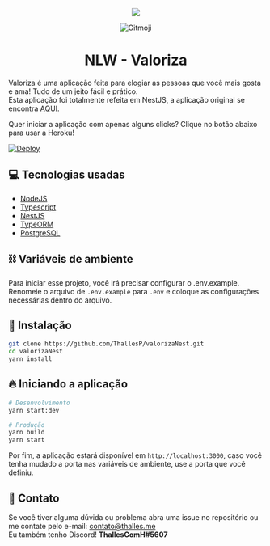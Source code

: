 <p align="center" >
<img src="https://i.imgur.com/SbhNaFr.png" />
</p>
<p align="center">
<img src="https://img.shields.io/badge/gitmoji-%20😜%20😍-FFDD67.svg?style=flat-square" alt="Gitmoji">
</p>
<h1 align="center">NLW - Valoriza</h1>

Valoriza é uma aplicação feita para elogiar as pessoas que você mais gosta e ama! Tudo de um jeito fácil e prático.  
Esta aplicação foi totalmente refeita em NestJS, a aplicação original se encontra [AQUI](https://github.com/ThallesP/Valoriza).

Quer iniciar a aplicação com apenas alguns clicks? Clique no botão abaixo para usar a Heroku!

<a href="https://heroku.com/deploy">
  <img src="https://www.herokucdn.com/deploy/button.svg" alt="Deploy">
</a>

## 💻 Tecnologias usadas

- [NodeJS](https://nodejs.org)
- [Typescript](https://www.typescriptlang.org/)
- [NestJS](https://nestjs.com/)
- [TypeORM](https://typeorm.io/)
- [PostgreSQL](https://www.postgresql.org/)

## ⛓️ Variáveis de ambiente

Para iniciar esse projeto, você irá precisar configurar o .env.example.
Renomeie o arquivo de `.env.example` para `.env` e coloque as configurações necessárias dentro do arquivo.

## 🚀 Instalação

```bash
git clone https://github.com/ThallesP/valorizaNest.git
cd valorizaNest
yarn install
```

## 🔥 Iniciando a aplicação

```bash
# Desenvolvimento
yarn start:dev

# Produção
yarn build
yarn start
```

Por fim, a aplicação estará disponível em `http://localhost:3000`, caso você tenha mudado a porta nas variáveis de ambiente, use a porta que você definiu.

## 📝 Contato

Se você tiver alguma dúvida ou problema abra uma issue no repositório ou me contate pelo e-mail: contato@thalles.me  
Eu também tenho Discord! **ThallesComH#5607**
